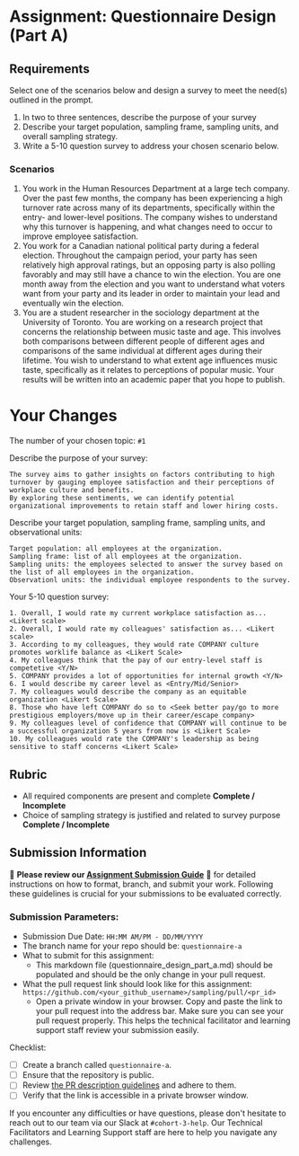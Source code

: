 # Assignment: Questionnaire Design (Part A)

## Requirements
Select one of the scenarios below and design a survey to meet the need(s) outlined in the prompt.

1.	In two to three sentences, describe the purpose of your survey
2.	Describe your target population, sampling frame, sampling units, and overall sampling strategy.
3.	Write a 5-10 question survey to address your chosen scenario below.


### Scenarios
1.	You work in the Human Resources Department at a large tech company. Over the past few months, the company has been experiencing a high turnover rate across many of its departments, specifically within the entry- and lower-level positions. The company wishes to understand why this turnover is happening, and what changes need to occur to improve employee satisfaction.
2.	You work for a Canadian national political party during a federal election. Throughout the campaign period, your party has seen relatively high approval ratings, but an opposing party is also polling favorably and may still have a chance to win the election. You are one month away from the election and you want to understand what voters want from your party and its leader in order to maintain your lead and eventually win the election.
3.	You are a student researcher in the sociology department at the University of Toronto. You are working on a research project that concerns the relationship between music taste and age. This involves both comparisons between different people of different ages and comparisons of the same individual at different ages during their lifetime. You wish to understand to what extent age influences music taste, specifically as it relates to perceptions of popular music. Your results will be written into an academic paper that you hope to publish.


# Your Changes

The number of your chosen topic: `#1`

Describe the purpose of your survey:
``` 
The survey aims to gather insights on factors contributing to high turnover by gauging employee satisfaction and their perceptions of workplace culture and benefits. 
By exploring these sentiments, we can identify potential organizational improvements to retain staff and lower hiring costs.
```

Describe your target population, sampling frame, sampling units, and observational units:
```
Target population: all employees at the organization.
Sampling frame: list of all employees at the organization.
Sampling units: the employees selected to answer the survey based on the list of all employees in the organization.
Observationl units: the individual employee respondents to the survey.
```

Your 5-10 question survey:
```
1. Overall, I would rate my current workplace satisfaction as... <Likert scale>
2. Overall, I would rate my colleagues' satisfaction as... <Likert scale>
3. According to my colleagues, they would rate COMPANY culture promotes worklife balance as <Likert Scale>
4. My colleagues think that the pay of our entry-level staff is competetive <Y/N>
5. COMPANY provides a lot of opportunities for internal growth <Y/N>
6. I would describe my career level as <Entry/Mid/Senior>
7. My colleagues would describe the company as an equitable organization <Likert Scale>
8. Those who have left COMPANY do so to <Seek better pay/go to more prestigious employers/move up in their career/escape company>
9. My colleagues level of confidence that COMPANY will continue to be a successful organization 5 years from now is <Likert Scale>
10. My colleagues would rate the COMPANY's leadership as being sensitive to staff concerns <Likert Scale>
```

## Rubric

-	All required components are present and complete **Complete / Incomplete**
-	Choice of sampling strategy is justified and related to survey purpose **Complete / Incomplete**

## Submission Information

🚨 **Please review our [Assignment Submission Guide](https://github.com/UofT-DSI/onboarding/blob/main/onboarding_documents/submissions.md)** 🚨 for detailed instructions on how to format, branch, and submit your work. Following these guidelines is crucial for your submissions to be evaluated correctly.

### Submission Parameters:
* Submission Due Date: `HH:MM AM/PM - DD/MM/YYYY`
* The branch name for your repo should be: `questionnaire-a`
* What to submit for this assignment:
    * This markdown file (questionnaire_design_part_a.md) should be populated and should be the only change in your pull request.
* What the pull request link should look like for this assignment: `https://github.com/<your_github_username>/sampling/pull/<pr_id>`
    * Open a private window in your browser. Copy and paste the link to your pull request into the address bar. Make sure you can see your pull request properly. This helps the technical facilitator and learning support staff review your submission easily.

Checklist:
- [ ] Create a branch called `questionnaire-a`.
- [ ] Ensure that the repository is public.
- [ ] Review [the PR description guidelines](https://github.com/UofT-DSI/onboarding/blob/main/onboarding_documents/submissions.md#guidelines-for-pull-request-descriptions) and adhere to them.
- [ ] Verify that the link is accessible in a private browser window.

If you encounter any difficulties or have questions, please don't hesitate to reach out to our team via our Slack at `#cohort-3-help`. Our Technical Facilitators and Learning Support staff are here to help you navigate any challenges.

